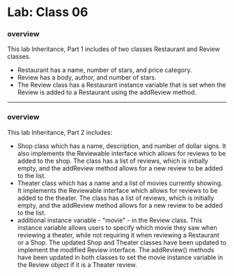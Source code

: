 # Lab: Class 06


### overview 
 This lab Inheritance, Part 1 includes of two classes Restaurant and Review classes. 
 * Restaurant has a name, number of stars, and price category.
 * Review has a body, author, and number of stars.
 * The Review class has a Restaurant instance variable that is set when the Review is added to a Restaurant using the addReview method. 
-----------------------
### overview
This lab Inheritance, Part 2 includes:
*  Shop class which has a name, description, and number of dollar signs. It also implements the Reviewable interface which allows for reviews to be added to the shop. The class has a list of reviews, which is initially empty, and the addReview method allows for a new review to be added to the list.
* Theater class which has a name and a list of movies currently showing. It implements the Reviewable interface which allows for reviews to be added to the theater. The class has a list of reviews, which is initially empty, and the addReview method allows for a new review to be added to the list.
* additional instance variable - "movie" - in the Review class. This instance variable allows users to specify which movie they saw when reviewing a theater, while not requiring it when reviewing a Restaurant or a Shop.
The updated Shop and Theater classes have been updated to implement the modified Review interface. The addReview() methods have been updated in both classes to set the movie instance variable in the Review object if it is a Theater review.


